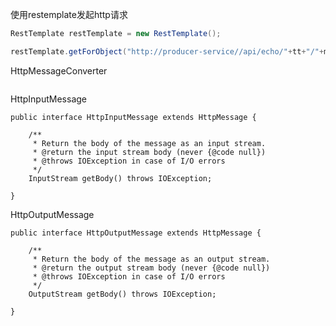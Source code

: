 使用restemplate发起http请求

```java
RestTemplate restTemplate = new RestTemplate();

restTemplate.getForObject("http://producer-service//api/echo/"+tt+"/"+msg,String.class);
```



HttpMessageConverter

```

```



HttpInputMessage

```
public interface HttpInputMessage extends HttpMessage {

	/**
	 * Return the body of the message as an input stream.
	 * @return the input stream body (never {@code null})
	 * @throws IOException in case of I/O errors
	 */
	InputStream getBody() throws IOException;

}
```



HttpOutputMessage

```
public interface HttpOutputMessage extends HttpMessage {

	/**
	 * Return the body of the message as an output stream.
	 * @return the output stream body (never {@code null})
	 * @throws IOException in case of I/O errors
	 */
	OutputStream getBody() throws IOException;

}
```